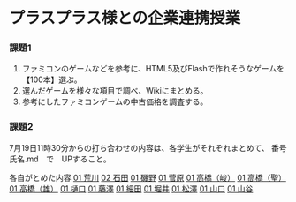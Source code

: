# プラスプラス様との企業連携授業

### 課題1  

1. ファミコンのゲームなどを参考に、HTML5及びFlashで作れそうなゲームを【100本】選ぶ。 
2. 選んだゲームを様々な項目で調べ、Wikiにまとめる。 
3. 参考にしたファミコンゲームの中古価格を調査する。 


### 課題2

7月19日11時30分からの打ち合わせの内容は、各学生がそれぞれまとめて、
番号氏名.md　で　UPすること。

各自がとめた内容
[01 荒川](01_Arakawa.md)
[02 石田](02_Ishida.md)
[01 磯野](03_Isono.md)
[01 菅原](04_sugawara.md)
[01 高橋（峻）](05_takahashi.md)
[01 高橋（聖）](06_masato.md)
[01 高橋（雄）](07_takahashiyuhi.md)
[01 樋口](08_Higucghi.md)
[01 藤澤](09_Fujisawa.md)
[01 細田](10_Hosoda.md)
[01 堀井](11_Horii.md)
[01 松澤](12Matsuzawa:README.md)
[01 山口](13_Yamaguchi.md)
[01 山谷](14_Yamaya.md)


